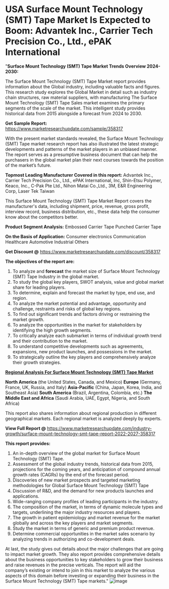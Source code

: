 # USA Surface Mount Technology (SMT) Tape Market Is Expected to Boom: Advantek Inc., Carrier Tech Precision Co., Ltd., ePAK International
"<strong>Surface Mount Technology (SMT) Tape Market Trends Overview 2024-2030:</strong>

The Surface Mount Technology (SMT) Tape Market report provides information about the Global industry, including valuable facts and figures. This research study explores the Global Market in detail such as industry chain structures, raw material suppliers, with manufacturing The Surface Mount Technology (SMT) Tape Sales market examines the primary segments of the scale of the market. This intelligent study provides historical data from 2015 alongside a forecast from 2024 to 2030.

<strong>Get Sample Report:</strong> <a href=https://www.marketresearchupdate.com/sample/358317>https://www.marketresearchupdate.com/sample/358317</a>

With the present market standards revealed, the Surface Mount Technology (SMT) Tape market research report has also illustrated the latest strategic developments and patterns of the market players in an unbiased manner. The report serves as a presumptive business document that can help the purchasers in the global market plan their next courses towards the position of the market’s future.

<strong>Topmost Leading Manufacturer Covered in this report:
</strong>Advantek Inc., Carrier Tech Precision Co., Ltd., ePAK International, Inc, Shin-Etsu Polymer, Keaco, Inc., C-Pak Pte Ltd., Nihon Matai Co.,Ltd., 3M, E&R Engineering Corp, Laser Tek Taiwan

This Surface Mount Technology (SMT) Tape Market Report covers the manufacturer's data, including shipment, price, revenue, gross profit, interview record, business distribution, etc., these data help the consumer know about the competitors better.

<strong>Product Segment Analysis:</strong>
Embossed Carrier Tape
Punched Carrier Tape

<strong>On the Basis of Application:</strong>
Consumer electronics
Communication
Healthcare
Automotive
Industrial
Others

<strong>Get Discount @</strong> <a href=https://www.marketresearchupdate.com/discount/358317>https://www.marketresearchupdate.com/discount/358317</a>

<strong><b>The objectives of the report are:</b></strong>

1) To analyze and <strong><strong>forecast</strong></strong> the market size of Surface Mount Technology (SMT) Tape Industry in the global market.
2) To study the global key players, SWOT analysis, value and global market share for leading players.
3) To determine, explain and forecast the market by type, end use, and region.
4) To analyze the market potential and advantage, opportunity and challenge, restraints and risks of global key regions.
5) To find out significant trends and factors driving or restraining the market growth.
6) To analyze the opportunities in the market for stakeholders by identifying the high growth segments.
7) To critically analyze each submarket in terms of individual growth trend and their contribution to the market.
8) To understand competitive developments such as agreements, expansions, new product launches, and possessions in the market.
9) To strategically outline the key players and comprehensively analyze their growth strategies.

<strong><u><b>Regional Analysis For Surface Mount Technology (SMT) Tape Market</b></u></strong>

<strong><b>North America</b></strong> (the United States, Canada, and Mexico)
<strong><b>Europe </b></strong>(Germany, France, UK, Russia, and Italy)
<strong><b>Asia-Pacific</b></strong> (China, Japan, Korea, India, and Southeast Asia)
<strong><b>South America</b></strong> (Brazil, Argentina, Colombia, etc.)
<strong><b>The Middle East and Africa</b></strong> (Saudi Arabia, UAE, Egypt, Nigeria, and South Africa)

This report also shares information about regional production in different geographical markets. Each regional market is analyzed deeply by experts.

<strong>View Full Report @</strong> <a href=https://www.marketresearchupdate.com/industry-growth/surface-mount-technology-smt-tape-report-2022-2027-358317>https://www.marketresearchupdate.com/industry-growth/surface-mount-technology-smt-tape-report-2022-2027-358317</a>

<strong>This report provides:</strong>

1) An in-depth overview of the global market for Surface Mount Technology (SMT) Tape.
2) Assessment of the global industry trends, historical data from 2015, projections for the coming years, and anticipation of compound annual growth rates (CAGRs) by the end of the forecast period.
3) Discoveries of new market prospects and targeted marketing methodologies for Global Surface Mount Technology (SMT) Tape
4) Discussion of R&amp;D, and the demand for new products launches and applications.
5) Wide-ranging company profiles of leading participants in the industry.
6) The composition of the market, in terms of dynamic molecule types and targets, underlining the major industry resources and players.
7) The growth in patient epidemiology and market revenue for the market globally and across the key players and market segments.
8) Study the market in terms of generic and premium product revenue.
9) Determine commercial opportunities in the market sales scenario by analyzing trends in authorizing and co-development deals.

At last, the study gives out details about the major challenges that are going to impact market growth. They also report provides comprehensive details about the business opportunities to key stakeholders to grow their business and raise revenues in the precise verticals. The report will aid the company’s existing or intend to join in this market to analyze the various aspects of this domain before investing or expanding their business in the Surface Mount Technology (SMT) Tape markets."
![image](https://github.com/johnrobertjr/Market-Research-Update/assets/154120476/2242ef82-827c-44d2-90cb-ddbc0b0dd582)

